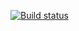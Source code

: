 [![Build status](https://ci.appveyor.com/api/projects/status/wn3rqacnkq2l2e6w/branch/main?svg=true)](https://ci.appveyor.com/project/Natysun07/ci/branch/main)